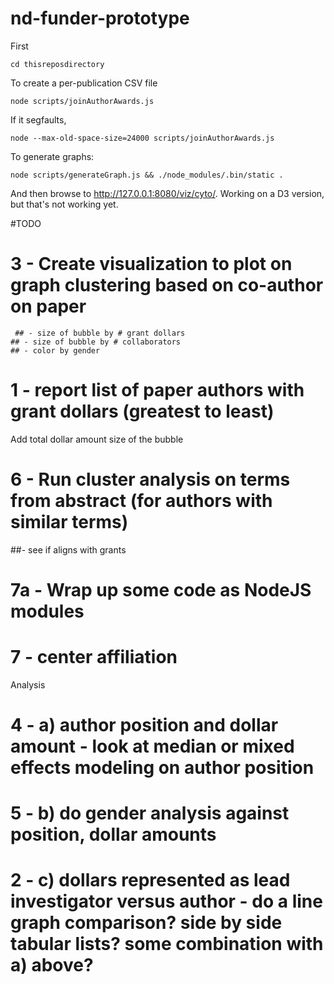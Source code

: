 # nd-funder-prototype

First

    cd thisreposdirectory

To create a per-publication CSV file

    node scripts/joinAuthorAwards.js

If it segfaults,

    node --max-old-space-size=24000 scripts/joinAuthorAwards.js

To generate graphs:

    node scripts/generateGraph.js && ./node_modules/.bin/static .

And then browse to http://127.0.0.1:8080/viz/cyto/. Working on a D3 version, but that's not working yet.

#TODO

# 3 - Create visualization to plot on graph clustering based on co-author on paper
     ## - size of bubble by # grant dollars
    ## - size of bubble by # collaborators
    ## - color by gender
# 1 - report list of paper authors with grant dollars (greatest to least)
Add total dollar amount size of the bubble
# 6 - Run cluster analysis on terms from abstract (for authors with similar terms)
##- see if aligns with grants
# 7a - Wrap up some code as NodeJS modules
# 7 - center affiliation

Analysis

# 4 - a) author position and dollar amount - look at median or mixed effects modeling on author position
# 5 - b) do gender analysis against position, dollar amounts
# 2 - c) dollars represented as lead investigator versus author - do a line graph comparison? side by side tabular lists?  some combination with a) above?
